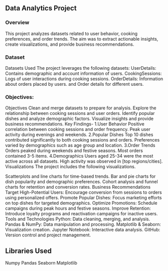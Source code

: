 ## Data Analytics Project 

### Overview
This project analyzes datasets related to user behavior, cooking preferences, and order trends. The aim was to extract actionable insights, create visualizations, and provide business recommendations.

### Dataset
Datasets Used The project leverages the following datasets:
UserDetails: Contains demographic and account information of users.
CookingSessions: Logs of user interactions during cooking sessions. OrderDetails: Information about orders placed by users.
and Order details for different users.

### Objectives:

Objectives Clean and merge datasets to prepare for analysis. Explore the relationship between cooking sessions and user orders.
Identify popular dishes and analyze demographic factors. Visualize insights and provide business recommendations. Key Findings-
 1.User Behavior Positive correlation between cooking sessions and order frequency. Peak user activity during evenings and weekends.
 2.Popular Dishes Top 10 dishes contributed significantly to both cooking sessions and orders. Preferences varied by demographics such as age group and location.
 3.Order Trends Orders peaked during weekends and festive seasons. Most orders contained 3-5 items.
 4.Demographics Users aged 25-34 were the most active across all datasets. High activity was observed in [top regions/cities]. Visualizations The project includes the following visualizations.

Scatterplots and line charts for time-based trends. Bar and pie charts for dish popularity and demographic preferences. 
Cohort analysis and funnel charts for retention and conversion rates. Business Recommendations Target High-Potential Users: Encourage conversion from sessions to orders using personalized offers. Promote Popular Dishes: Focus marketing efforts on top dishes for targeted demographics. Optimize Promotions: Schedule campaigns during peak hours and festive seasons. Improve Retention: Introduce loyalty programs and reactivation campaigns for inactive users. Tools and Technologies Python: Data cleaning, merging, and analysis. Pandas & NumPy: Data manipulation and processing. Matplotlib & Seaborn: Visualization creation. Jupyter Notebook: Interactive data analysis. GitHub: Version control and project management.

## Libraries Used
Numpy
Pandas 
Seaborn
Matplotlib
